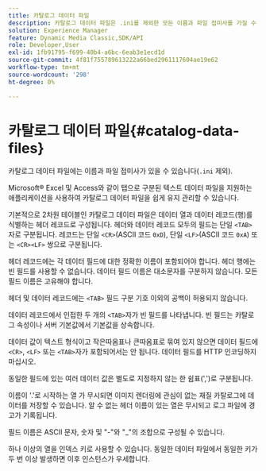```yaml
---
title: 카탈로그 데이터 파일
description: 카탈로그 데이터 파일은 .ini를 제외한 모든 이름과 파일 접미사를 가질 수 있습니다.
solution: Experience Manager
feature: Dynamic Media Classic,SDK/API
role: Developer,User
exl-id: 1fb91795-f699-40b4-a6bc-6eab3e1ecd1d
source-git-commit: 4f81f755789613222a66bed2961117604ae19e62
workflow-type: tm+mt
source-wordcount: '298'
ht-degree: 0%

---
```


# 카탈로그 데이터 파일{#catalog-data-files}

카탈로그 데이터 파일에는 이름과 파일 접미사가 있을 수 있습니다(`.ini` 제외).

Microsoft® Excel 및 Access와 같이 탭으로 구분된 텍스트 데이터 파일을 지원하는 애플리케이션을 사용하여 카탈로그 데이터 파일을 쉽게 유지 관리할 수 있습니다.

기본적으로 2차원 테이블인 카탈로그 데이터 파일은 데이터 열과 데이터 레코드(행)를 식별하는 헤더 레코드로 구성됩니다. 헤더와 데이터 레코드 모두의 필드는 단일 `<TAB>`자로 구분됩니다. 레코드는 단일 `<CR>`(ASCII 코드 `0xD`), 단일 `<LF>`(ASCII 코드 `0xA`) 또는 `<CR><LF>` 쌍으로 구분됩니다.

헤더 레코드에는 각 데이터 필드에 대한 정확한 이름이 포함되어야 합니다. 헤더 행에는 빈 필드를 사용할 수 없습니다. 데이터 필드 이름은 대소문자를 구분하지 않습니다. 모든 필드 이름은 고유해야 합니다.

헤더 및 데이터 레코드에는 `<TAB>` 필드 구분 기호 이외의 공백이 허용되지 않습니다.

데이터 레코드에서 인접한 두 개의 `<TAB>`자가 빈 필드를 나타냅니다. 빈 필드는 카탈로그 속성이나 서버 기본값에서 기본값을 상속합니다.

데이터 값이 텍스트 형식이고 작은따옴표나 큰따옴표로 묶여 있지 않으면 데이터 필드에 `<CR>`, `<LF>` 또는 `<TAB>`자가 포함되어서는 안 됩니다. 데이터 필드를 HTTP 인코딩하지 마십시오.

동일한 필드에 있는 여러 데이터 값은 별도로 지정하지 않는 한 쉼표(&#39;,&#39;)로 구분됩니다.

이름이 &#39;.&#39;로 시작하는 열 가 무시되면 이미지 렌더링에 관심이 없는 재질 카탈로그에 데이터를 저장할 수 있습니다. 알 수 없는 헤더 이름이 있는 열은 무시되고 로그 파일에 경고가 기록됩니다.

필드 이름은 ASCII 문자, 숫자 및 &quot;-&quot;와 &quot;_&quot;의 조합으로 구성될 수 있습니다.

하나 이상의 열을 인덱스 키로 사용할 수 있습니다. 동일한 데이터 파일에서 동일한 키가 두 번 이상 발생하면 이후 인스턴스가 우세합니다.

